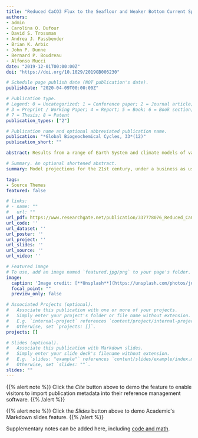 ```yaml
---
title: "Reduced CaCO3 Flux to the Seafloor and Weaker Bottom Current Speeds Curtail Benthic CaCO3 Dissolution Over the 21st Century"
authors:
- admin
- Carolina O. Dufour
- David S. Trossman
- Andrea J. Fassbender
- Brian K. Arbic
- John P. Dunne
- Bernard P. Boudreau
- Alfonso Mucci
date: "2019-12-01T00:00:00Z"
doi: "https://doi.org/10.1029/2019GB006230"

# Schedule page publish date (NOT publication's date).
publishDate: "2020-04-09T00:00:00Z"

# Publication type.
# Legend: 0 = Uncategorized; 1 = Conference paper; 2 = Journal article;
# 3 = Preprint / Working Paper; 4 = Report; 5 = Book; 6 = Book section;
# 7 = Thesis; 8 = Patent
publication_types: ["2"]

# Publication name and optional abbreviated publication name.
publication: "*Global Biogeochemical Cycles, 33*(12)"
publication_short: ""

abstract: Results from a range of Earth System and climate models of various resolution run under high-CO<sub>2</sub> emission scenarios challenge the paradigm that seafloor CaCO<sub>3</sub> dissolution will grow in extent and intensify as ocean acidification develops over the next century. Under the business as usual, RCP8.5 scenario, CaCO<sub>3</sub> dissolution increases in some areas of the deep ocean, such as the eastern central Pacific Ocean, but is projected to decrease in the Northern Pacific and abyssal Atlantic Ocean by the year 2100. The flux of CaCO<sub>3</sub> to the seafloor and bottom-current speeds, both of which are expected to decrease globally through the 21st century, govern changes in benthic CaCO<sub>3</sub> dissolution rates over 53% and 31% of the dissolving seafloor, respectively. Below the calcite compensation depth, a reduced CaCO<sub>3</sub> flux to the CaCO<sub>3</sub>-free seabed modulates the amount of CaCO<sub>3</sub> material dissolved at the sediment-water interface. Slower bottom-water circulation leads to thicker diffusive boundary layers above the sediment bed and a consequent stronger transport barrier to CaCO<sub>3</sub> dissolution. While all investigated models predict a weakening of bottom current speeds over most of the seafloor by the end of the 21st century, strong discrepancies exist in the magnitude of the predicted speeds. Overall, the poor performance of most models in reproducing modern bottom-water velocities and CaCO<sub>3</sub> rain rates coupled with the existence of large disparities in predicted bottom-water chemistry across models hampers our ability to robustly estimate the magnitude and temporal evolution of anthropogenic CaCO<sub>3</sub> dissolution rates and the associated anthropogenic CO<sub>2</sub> neutralization.

# Summary. An optional shortened abstract.
summary: Model projections for the 21st century, under a business as usual scenario, reveal that seawater will become more corrosive to this mineral, but calcite dissolution at the seafloor will only increase slightly due to reductions in bottom-current speeds and in the amount of calcite particles delivered to the seafloor over that period. These results indicate that the neutralization of human-made CO<sub>2</sub> by calcite dissolution at the seafloor may take longer than previously anticipated.

tags:
- Source Themes
featured: false

# links:
# - name: ""
#   url: ""
url_pdf: https://www.researchgate.net/publication/337778076_Reduced_CaCO3_Flux_to_the_Seafloor_and_Weaker_Bottom_Current_Speeds_Curtail_Benthic_CaCO3_Dissolution_Over_the_21st_Century
url_code: ''
url_dataset: ''
url_poster: ''
url_project: ''
url_slides: ''
url_source: ''
url_video: ''

# Featured image
# To use, add an image named `featured.jpg/png` to your page's folder. 
image:
  caption: 'Image credit: [**Unsplash**](https://unsplash.com/photos/jdD8gXaTZsc)'
  focal_point: ""
  preview_only: false

# Associated Projects (optional).
#   Associate this publication with one or more of your projects.
#   Simply enter your project's folder or file name without extension.
#   E.g. `internal-project` references `content/project/internal-project/index.md`.
#   Otherwise, set `projects: []`.
projects: []

# Slides (optional).
#   Associate this publication with Markdown slides.
#   Simply enter your slide deck's filename without extension.
#   E.g. `slides: "example"` references `content/slides/example/index.md`.
#   Otherwise, set `slides: ""`.
slides: ""
---
```


{{% alert note %}}
Click the *Cite* button above to demo the feature to enable visitors to import publication metadata into their reference management software.
{{% /alert %}}

{{% alert note %}}
Click the *Slides* button above to demo Academic's Markdown slides feature.
{{% /alert %}}

Supplementary notes can be added here, including [code and math](https://sourcethemes.com/academic/docs/writing-markdown-latex/).
